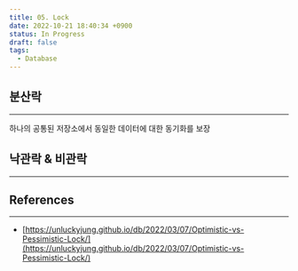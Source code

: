 ```yaml
---
title: 05. Lock
date: 2022-10-21 18:40:34 +0900
status: In Progress
draft: false
tags:
  - Database
---
```

## 분산락
---
하나의 공통된 저장소에서 동일한 데이터에 대한 동기화를 보장

## 낙관락 & 비관락
---

## References
---
- [https://unluckyjung.github.io/db/2022/03/07/Optimistic-vs-Pessimistic-Lock/](https://unluckyjung.github.io/db/2022/03/07/Optimistic-vs-Pessimistic-Lock/)
